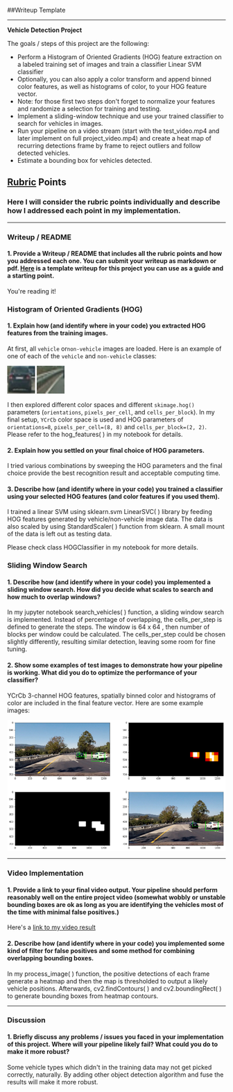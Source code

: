 ##Writeup Template

---

**Vehicle Detection Project**

The goals / steps of this project are the following:

* Perform a Histogram of Oriented Gradients (HOG) feature extraction on a labeled training set of images and train a classifier Linear SVM classifier
* Optionally, you can also apply a color transform and append binned color features, as well as histograms of color, to your HOG feature vector. 
* Note: for those first two steps don't forget to normalize your features and randomize a selection for training and testing.
* Implement a sliding-window technique and use your trained classifier to search for vehicles in images.
* Run your pipeline on a video stream (start with the test_video.mp4 and later implement on full project_video.mp4) and create a heat map of recurring detections frame by frame to reject outliers and follow detected vehicles.
* Estimate a bounding box for vehicles detected.

[//]: # (Image References)
[image0]: ./output_images/car.png
[image1]: ./output_images/not_car.png
[image2]: ./examples/HOG_example.jpg
[image3]: ./examples/sliding_windows.jpg
[image4]: ./output_images/sliding_window.png
[image5]: ./examples/bboxes_and_heat.png
[image6]: ./examples/labels_map.png
[image7]: ./examples/output_bboxes.png
[video1]: ./output_video.mp4

## [Rubric](https://review.udacity.com/#!/rubrics/513/view) Points
### Here I will consider the rubric points individually and describe how I addressed each point in my implementation.  

---
### Writeup / README

#### 1. Provide a Writeup / README that includes all the rubric points and how you addressed each one.  You can submit your writeup as markdown or pdf.  [Here](https://github.com/udacity/CarND-Vehicle-Detection/blob/master/writeup_template.md) is a template writeup for this project you can use as a guide and a starting point.  

You're reading it!

### Histogram of Oriented Gradients (HOG)

#### 1. Explain how (and identify where in your code) you extracted HOG features from the training images.

At first,  all `vehicle` or`non-vehicle` images are loaded.  Here is an example of one of each of the `vehicle` and `non-vehicle` classes:

![alt text][image0]
![alt text][image1]

I then explored different color spaces and different `skimage.hog()` parameters (`orientations`, `pixels_per_cell`, and `cells_per_block`). In my final setup, `YCrCb` color space is used and HOG parameters of `orientations=8`, `pixels_per_cell=(8, 8)` and `cells_per_block=(2, 2)`. Please refer to the hog_features( ) in my notebook for details.


#### 2. Explain how you settled on your final choice of HOG parameters.

I tried various combinations by sweeping the HOG parameters and the final choice provide the best recognition result and acceptable computing time.

#### 3. Describe how (and identify where in your code) you trained a classifier using your selected HOG features (and color features if you used them).

I trained a linear SVM using sklearn.svm LinearSVC( ) library by feeding HOG features generated by vehicle/non-vehicle image data. The data is also scaled by using StandardScaler( ) function from sklearn. A small mount of the data is left out as testing data.

Please check class HOGClassifier in my notebook for more details.

### Sliding Window Search

#### 1. Describe how (and identify where in your code) you implemented a sliding window search.  How did you decide what scales to search and how much to overlap windows?

In my jupyter notebook search_vehicles( ) function, a sliding window search is implemented. Instead of percentage of overlapping, the cells_per_step is defined to generate the steps. The window is 64 x 64 , then number of blocks per window could be calculated. The cells_per_step could be chosen slightly differently, resulting similar detection, leaving some room for fine tuning.

#### 2. Show some examples of test images to demonstrate how your pipeline is working.  What did you do to optimize the performance of your classifier?

YCrCb 3-channel HOG features, spatially binned color and histograms of color are included in the final feature vector. Here are some example images:

![alt text][image4]

---

### Video Implementation

#### 1. Provide a link to your final video output.  Your pipeline should perform reasonably well on the entire project video (somewhat wobbly or unstable bounding boxes are ok as long as you are identifying the vehicles most of the time with minimal false positives.)
Here's a [link to my video result](./output_video.mp4)

#### 2. Describe how (and identify where in your code) you implemented some kind of filter for false positives and some method for combining overlapping bounding boxes.

In my process_image( ) function, the positive detections of each frame generate a heatmap and then the map is thresholded to output a likely vehicle positions.  Afterwards, cv2.findContours( ) and cv2.boundingRect( ) to generate bounding boxes from heatmap contours.

---

### Discussion

#### 1. Briefly discuss any problems / issues you faced in your implementation of this project.  Where will your pipeline likely fail?  What could you do to make it more robust?

Some vehicle types which didn't in the training data may not get picked correctly, naturally. By adding other object detection algorithm and fuse the results will make it more robust.

